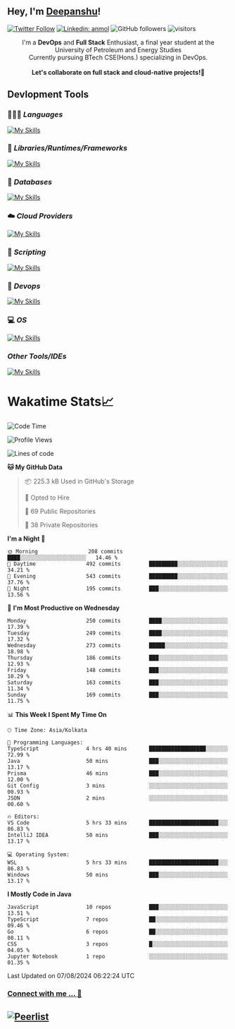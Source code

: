 ## Hey, I'm [Deepanshu](https://bio.link/deepanshgk)!

[![Twitter Follow](https://img.shields.io/twitter/follow/deepanshuurawat?label=Follow)](https://twitter.com/intent/follow?screen_name=deepanshuurawat)
[![Linkedin: anmol](https://img.shields.io/badge/-deepanshu-blue?style=flat-square&logo=Linkedin&logoColor=white&link=https://www.linkedin.com/in/deepanshu-rawat6/)](https://www.linkedin.com/in/deepanshu-rawat6/)
![GitHub followers](https://img.shields.io/github/followers/deepanshu-rawat6?label=Follow&style=social)
![visitors](https://visitor-badge.laobi.icu/badge?page_id=deepanshu-rawat6.deepanshu-rawat6)


<div align="center">
I'm a <b>DevOps</b> and <b>Full Stack</b> Enthusiast, a final year student at the University of Petroleum and Energy Studies <br> Currently pursuing BTech CSE(Hons.) specializing in DevOps.
</div>

<br>

<div align="center">
 <b>Let's collaborate on full stack and cloud-native projects!🚀</b>
</div>

## **Devlopment Tools**

### 🧑🏻‍💻 *Languages*
[![My Skills](https://skillicons.dev/icons?i=go,java,py,js,ts,html,css&theme=dark)](https://skillicons.dev)

### 🔎 *Libraries/Runtimes/Frameworks*
[![My Skills](https://skillicons.dev/icons?i=nodejs,express,react&theme=dark)](https://skillicons.dev)

### 🛅 *Databases*
[![My Skills](https://skillicons.dev/icons?i=mysql,mongodb,postgres,prisma&theme=dark)](https://skillicons.dev)

### ☁️ *Cloud Providers*
[![My Skills](https://skillicons.dev/icons?i=aws,netlify&theme=dark)](https://skillicons.dev)

### 📜 *Scripting*
[![My Skills](https://skillicons.dev/icons?i=bash,powershell&theme=dark)](https://skillicons.dev)

### 👀 *Devops*
[![My Skills](https://skillicons.dev/icons?i=docker,kubernetes,githubactions,jenkins,grafana,prometheus,terraform,ansible,selenium&theme=dark)](https://skillicons.dev)

### 💻 *OS*
[![My Skills](https://skillicons.dev/icons?i=windows,ubuntu,linux&theme=dark)](https://skillicons.dev)

### *Other Tools/IDEs*
[![My Skills](https://skillicons.dev/icons?i=git,github,vscode,idea,vim,maven,postman,pnpm,npm,kafka,rabbitmq&theme=dark)](https://skillicons.dev)

# Wakatime Stats📈

<!--START_SECTION:waka-->
![Code Time](http://img.shields.io/badge/Code%20Time-427%20hrs%2018%20mins-blue)

![Profile Views](http://img.shields.io/badge/Profile%20Views-1-blue)

![Lines of code](https://img.shields.io/badge/From%20Hello%20World%20I%27ve%20Written-781.0%20thousand%20lines%20of%20code-blue)

**🐱 My GitHub Data** 

> 📦 225.3 kB Used in GitHub's Storage 
 > 
> 💼 Opted to Hire
 > 
> 📜 69 Public Repositories 
 > 
> 🔑 38 Private Repositories 
 > 
**I'm a Night 🦉** 

```text
🌞 Morning                208 commits         ████░░░░░░░░░░░░░░░░░░░░░   14.46 % 
🌆 Daytime                492 commits         █████████░░░░░░░░░░░░░░░░   34.21 % 
🌃 Evening                543 commits         █████████░░░░░░░░░░░░░░░░   37.76 % 
🌙 Night                  195 commits         ███░░░░░░░░░░░░░░░░░░░░░░   13.56 % 
```
📅 **I'm Most Productive on Wednesday** 

```text
Monday                   250 commits         ████░░░░░░░░░░░░░░░░░░░░░   17.39 % 
Tuesday                  249 commits         ████░░░░░░░░░░░░░░░░░░░░░   17.32 % 
Wednesday                273 commits         █████░░░░░░░░░░░░░░░░░░░░   18.98 % 
Thursday                 186 commits         ███░░░░░░░░░░░░░░░░░░░░░░   12.93 % 
Friday                   148 commits         ███░░░░░░░░░░░░░░░░░░░░░░   10.29 % 
Saturday                 163 commits         ███░░░░░░░░░░░░░░░░░░░░░░   11.34 % 
Sunday                   169 commits         ███░░░░░░░░░░░░░░░░░░░░░░   11.75 % 
```


📊 **This Week I Spent My Time On** 

```text
🕑︎ Time Zone: Asia/Kolkata

💬 Programming Languages: 
TypeScript               4 hrs 40 mins       ██████████████████░░░░░░░   72.99 % 
Java                     50 mins             ███░░░░░░░░░░░░░░░░░░░░░░   13.17 % 
Prisma                   46 mins             ███░░░░░░░░░░░░░░░░░░░░░░   12.00 % 
Git Config               3 mins              ░░░░░░░░░░░░░░░░░░░░░░░░░   00.93 % 
JSON                     2 mins              ░░░░░░░░░░░░░░░░░░░░░░░░░   00.60 % 

🔥 Editors: 
VS Code                  5 hrs 33 mins       ██████████████████████░░░   86.83 % 
IntelliJ IDEA            50 mins             ███░░░░░░░░░░░░░░░░░░░░░░   13.17 % 

💻 Operating System: 
WSL                      5 hrs 33 mins       ██████████████████████░░░   86.83 % 
Windows                  50 mins             ███░░░░░░░░░░░░░░░░░░░░░░   13.17 % 
```

**I Mostly Code in Java** 

```text
JavaScript               10 repos            ███░░░░░░░░░░░░░░░░░░░░░░   13.51 % 
TypeScript               7 repos             ██░░░░░░░░░░░░░░░░░░░░░░░   09.46 % 
Go                       6 repos             ██░░░░░░░░░░░░░░░░░░░░░░░   08.11 % 
CSS                      3 repos             █░░░░░░░░░░░░░░░░░░░░░░░░   04.05 % 
Jupyter Notebook         1 repo              ░░░░░░░░░░░░░░░░░░░░░░░░░   01.35 % 
```




 Last Updated on 07/08/2024 06:22:24 UTC
<!--END_SECTION:waka-->



### [Connect with me ... 💬](https://bio.link/deepanshgk) 
[![Peerlist](https://github-readme-badge.peerlist.io/api/deepanshurawat6?style=social)](https://peerlist.io/deepanshurawat6) 
---

<!--- 
![Snake animation](https://github.com/deepanshu-rawat6/deepanshu-rawat6/blob/output/github-contribution-grid-snake.svg)
---
--->

<!--- 
[![@deepanshurawat6's Holopin board](https://holopin.io/api/user/board?user=deepanshurawat6)](https://holopin.io/@deepanshurawat6)
---
--->
